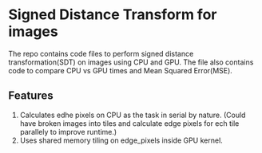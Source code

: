 # Signed Distance Transform for images

The repo contains code files to perform signed distance transformation(SDT) on images using CPU and GPU. The file also contains code to compare CPU vs GPU times and Mean Squared Error(MSE).

## Features
1) Calculates edhe pixels on CPU as the task in serial by nature. (Could have broken images into tiles and calculate edge pixels for ech tile parallely to improve runtime.)
2) Uses shared memory tiling on edge_pixels inside GPU kernel.
